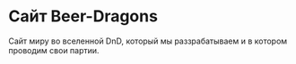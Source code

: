 # Сайт Beer-Dragons
Сайт миру во вселенной DnD, который мы раззрабатываем и в котором проводим свои партии.
